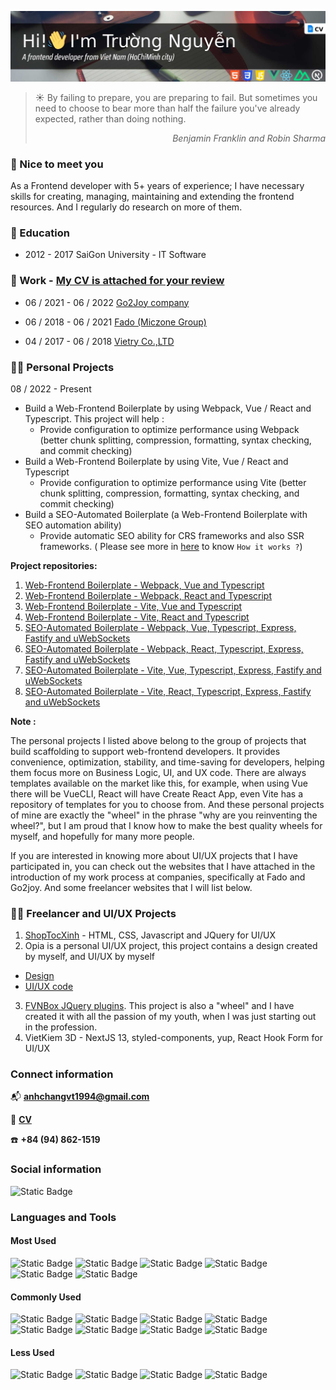 [![MasterHead](./images/github-header_06.jpg "Frontend portfolio! HTML, CSS, Javascript, Vue, React, Nuxt and Next")](https://raw.githubusercontent.com/anhchangvt1994/anhchangvt1994/main/NguyenMinhTruong_Frontend_VueJS_ReactJS_NuxtJS_CV.pdf)

> :sunny: By failing to prepare, you are preparing to fail. But sometimes you need to choose to bear more than half the failure you've already expected, rather than doing nothing.
> <div style="text-align: right"><i>Benjamin Franklin and Robin Sharma</i></div>

### :handshake: Nice to meet you
<p>As a Frontend developer with 5+ years of experience; I have necessary skills for creating, managing, maintaining and extending the frontend resources. And I regularly do research on more of them.</p>

### :green_book: Education

- 2012 - 2017 SaiGon University - IT Software

### :briefcase: Work - [My CV is attached for your review](https://raw.githubusercontent.com/anhchangvt1994/anhchangvt1994/main/NguyenMinhTruong_Frontend_VueJS_ReactJS_NuxtJS_CV.pdf)

- 06 / 2021 - 06 / 2022 [Go2Joy company](https://go2joy.vn)

- 06 / 2018 - 06 / 2021 [Fado (Miczone Group)](https://fado.vn)

- 04 / 2017 - 06 / 2018 [Vietry Co.,LTD](https://vietry.com.vn)

### :technologist: Personal Projects

08 / 2022 - Present

- Build a Web-Frontend Boilerplate by using Webpack, Vue / React and Typescript. This project will help :
  - Provide configuration to optimize performance using Webpack (better chunk splitting, compression, formatting, syntax checking, and commit checking)
- Build a Web-Frontend Boilerplate by using Vite, Vue / React and Typescript
  - Provide configuration to optimize performance using Vite (better chunk splitting, compression, formatting, syntax checking, and commit checking)
- Build a SEO-Automated Boilerplate (a Web-Frontend Boilerplate with SEO automation ability)
  - Provide automatic SEO ability for CRS frameworks and also SSR frameworks. ( Please see more in [here](https://github.com/anhchangvt1994/vite-project-template-react__seo-web-scraping#how-it-works) to know `How it works ?`)

**Project repositories:**

1. [Web-Frontend Boilerplate - Webpack, Vue and Typescript](https://github.com/anhchangvt1994/webpack-project--template-vue-ts__react-router)
2. [Web-Frontend Boilerplate - Webpack, React and Typescript](https://github.com/anhchangvt1994/webpack-project--template-react-ts__react-router)
3. [Web-Frontend Boilerplate - Vite, Vue and Typescript](https://github.com/anhchangvt1994/vite-project--template-vue-ts__react-router)
4. [Web-Frontend Boilerplate - Vite, React and Typescript](https://github.com/anhchangvt1994/vite-project--template-react-ts__react-router)
5. [SEO-Automated Boilerplate - Webpack, Vue, Typescript, Express, Fastify and uWebSockets](https://github.com/anhchangvt1994/webpack-project-template-vue__seo-web-scraping)
6. [SEO-Automated Boilerplate - Webpack, React, Typescript, Express, Fastify and uWebSockets](https://github.com/anhchangvt1994/webpack-project-template-react__seo-web-scraping)
7. [SEO-Automated Boilerplate - Vite, Vue, Typescript, Express, Fastify and uWebSockets](https://github.com/anhchangvt1994/vite-project-template-vue__seo-web-scraping)
8. [SEO-Automated Boilerplate - Vite, React, Typescript, Express, Fastify and uWebSockets](https://github.com/anhchangvt1994/vite-project-template-react__seo-web-scraping)

**Note :**
<p>
The personal projects I listed above belong to the group of projects that build scaffolding to support web-frontend developers. It provides convenience, optimization, stability, and time-saving for developers, helping them focus more on Business  Logic, UI, and UX code. There are always templates available on the market like this, for example, when using Vue there will be VueCLI, React will have Create React App, even Vite has a repository of templates for you to choose from. And these personal projects of mine are exactly the "wheel" in the phrase "why are you reinventing the wheel?", but I am proud that I know how to make the best quality wheels for myself, and hopefully for many more people.

If you are interested in knowing more about UI/UX projects that I have participated in, you can check out the websites that I have attached in the introduction of my work process at companies, specifically at Fado and Go2joy. And some freelancer websites that I will list below.
</p>

### :technologist: Freelancer and UI/UX Projects

1. [ShopTocXinh](http://shoptocxinh.vn) - HTML, CSS, Javascript and JQuery for UI/UX
2. Opia is a personal UI/UX project, this project contains a design created by myself, and UI/UX by myself
  - [Design](https://github.com/anhchangvt1994/opiatheme)
  - [UI/UX code](https://github.com/anhchangvt1994/opia)
3. [FVNBox JQuery plugins](https://github.com/anhchangvt1994/fvnBox). This project is also a "wheel" and I have created it with all the passion of my youth, when I was just starting out in the profession.
4. VietKiem 3D - NextJS 13, styled-components, yup, React Hook Form for UI/UX

<h3>Connect information</h3>

:mailbox_with_mail: **anhchangvt1994@gmail.com**

:page_facing_up: [**CV**](https://raw.githubusercontent.com/anhchangvt1994/anhchangvt1994/main/NguyenMinhTruong_Frontend_VueJS_ReactJS_NuxtJS_CV.pdf)

:phone: **+84 (94) 862-1519**

<h3>Social information</h3>

![Static Badge](https://img.shields.io/badge/logo-linkedin-grey?style=for-the-badge&logo=linkedin&label=&labelColor=0066ff&color=grey&link=https%3A%2F%2Flinkedin.com%2Fin%2Ftruong-nguyen-8780a523a)

<h3 align="left">Languages and Tools</h3>

#### Most Used
![Static Badge](https://img.shields.io/badge/logo-html-grey?style=for-the-badge&logo=html5&label=&labelColor=ffd6cc&color=grey) ![Static Badge](https://img.shields.io/badge/logo-css-grey?style=for-the-badge&logo=css3&label=&labelColor=66c2ff&color=grey) ![Static Badge](https://img.shields.io/badge/logo-javascript-grey?style=for-the-badge&logo=javascript&label=&labelColor=808000&color=grey) ![Static Badge](https://img.shields.io/badge/logo-sass-grey?style=for-the-badge&logo=sass&label=&labelColor=ffe6f7&color=grey) ![Static Badge](https://img.shields.io/badge/logo-vue-grey?style=for-the-badge&logo=vuedotjs&label=&labelColor=004d00&color=grey) ![Static Badge](https://img.shields.io/badge/logo-jquery-grey?style=for-the-badge&logo=jquery&label=&labelColor=0099ff&color=grey)

#### Commonly Used
![Static Badge](https://img.shields.io/badge/logo-nuxt-grey?style=for-the-badge&logo=nuxtdotjs&label=&labelColor=ccffcc&color=grey) ![Static Badge](https://img.shields.io/badge/logo-react-grey?style=for-the-badge&logo=react&label=&labelColor=e6ffff&color=grey) ![Static Badge](https://img.shields.io/badge/logo-next-grey?style=for-the-badge&logo=nextdotjs&label=&labelColor=001a00&color=grey) ![Static Badge](https://img.shields.io/badge/logo-typescript-grey?style=for-the-badge&logo=typescript&label=&labelColor=b3ccff&color=grey) ![Static Badge](https://img.shields.io/badge/logo-tailwind-grey?style=for-the-badge&logo=tailwindcss&label=&labelColor=ccf5ff&color=grey) ![Static Badge](https://img.shields.io/badge/logo-gulp-grey?style=for-the-badge&logo=gulp&label=&labelColor=ffd6cc&color=grey) ![Static Badge](https://img.shields.io/badge/logo-webpack-grey?style=for-the-badge&logo=webpack&label=&labelColor=006680&color=grey) ![Static Badge](https://img.shields.io/badge/logo-vite-grey?style=for-the-badge&logo=vite&label=&labelColor=b3b3ff&color=grey)

#### Less Used

![Static Badge](https://img.shields.io/badge/logo-express-grey?style=for-the-badge&logo=express&label=&labelColor=001a00&color=grey) ![Static Badge](https://img.shields.io/badge/logo-fastify-grey?style=for-the-badge&logo=fastify&label=&labelColor=001a00&color=grey) ![Static Badge](https://img.shields.io/badge/logo-uws-grey?style=for-the-badge&logo=&label=&labelColor=001a00&color=grey) ![Static Badge](https://img.shields.io/badge/logo-puppeteer-grey?style=for-the-badge&logo=puppeteer&label=&labelColor=ccfff2&color=grey)